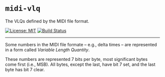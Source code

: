 # `midi-vlq`

The VLQs defined by the MIDI file format.

[![License: MIT](https://img.shields.io/badge/License-MIT-yellow.svg)](https://opensource.org/licenses/MIT)
[![Build Status](https://app.travis-ci.com/m-rinaldi/midi-vlq.svg?branch=main)](https://app.travis-ci.com/m-rinaldi/midi-vlq)


---

Some numbers in the MIDI file formate – e.g., delta times – are represented in a form called *Variable Length Quantity*.

These numbers are represented 7 bits per byte, most significant bytes come first (i.e., MSB). All bytes, except the last, have bit 7 set, and the last byte has bit 7 clear.